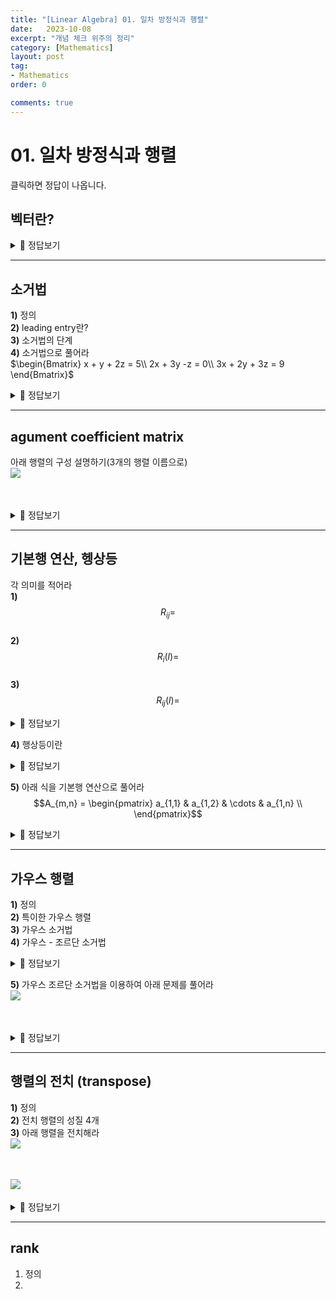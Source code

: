 ```yaml
---
title: "[Linear Algebra] 01. 일차 방정식과 행렬"
date:   2023-10-08
excerpt: "개념 체크 위주의 정리"
category: [Mathematics]
layout: post
tag:
- Mathematics
order: 0

comments: true
---
```


# 01. 일차 방정식과 행렬
클릭하면 정답이 나옵니다. 

## **벡터란?**

<details>
<summary>🖤 정답보기</summary>
<div markdown="1">

**크기**와 **방향**을 모두 가진 물리량을 벡터 (vector) 라 한다.

벡터는 흔히 화살표로 표현한다.   
* 화살표의 길이: 벡터의 크기   
* 화살표의 방향: 벡터가 작용하는 방향   
벡터로 기술할 수 있는 물리적 상황은 크기와 방향만 고려하면 충분한 경우가 많다.   
다시 말해, 벡터가 어디에 위치했는지와 무관하게 크기와 방향이 같으면 동일한 벡터로 생각한다.   

  
</div>
</details>

----

## 소거법
**1)** 정의     
**2)** leading entry란?    
**3)** 소거법의 단계      
**4)** 소거법으로 풀어라     
$\begin{Bmatrix}
x + y + 2z = 5\\
2x + 3y -z = 0\\ 
3x + 2y + 3z = 9
\end{Bmatrix}$




<details>
<summary>🖤 정답보기</summary>
<div markdown="1">

**1)** 정의    
* leading entry의 계수가 1이 되오록 역계단 만들기


**2)** 리딩항이란?       
* 한 행에서 0이 아닌 항들 중, 가장 왼쪽 column에 존재하는 항
![image](https://github.com/yerimoh/yerimoh.github.io/assets/76824611/630b6852-208a-4238-bd32-933d3ca43a9c)
여기서 네모를 말함

**3)** 소거법의 단계     
* 1) leading entry를 1로 만듦    
* 2) 후진 대입    

**4)** 소거법으로 풀어라   
<img src="https://github.com/yerimoh/yerimoh.github.io/assets/76824611/43d7aa2b-5868-4d94-8810-3030962c2bd2" align="left"> 
  
</div>
</details>  


----

## agument coefficient matrix
아래 행렬의 구성 설명하기(3개의 행렬 이름으로)    
<img src="https://github.com/yerimoh/yerimoh.github.io/assets/76824611/79deee13-fdb2-4988-9fa2-71d994363461" align="left">     
<br/>
<br/>

<details>
<summary>🖤 정답보기</summary>
<div markdown="1">

<br/>**1)** agument coeffient matrix (확대 행렬, 첨가행렬)         
<img src="https://github.com/yerimoh/yerimoh.github.io/assets/76824611/cb7567fb-5baf-4fbe-84a3-c291b93aa94b" align="left">  
<br/>
<br/>

<br/>**2)** coeffient matrix (계수 행렬)     
<img src="https://github.com/yerimoh/yerimoh.github.io/assets/76824611/28439571-bb9c-4595-971a-539ffbbd322d" align="left">  
<br/>
<br/>

<br/>**3)** matrix of constants (상수 행렬)<br/>
<img src="https://github.com/yerimoh/yerimoh.github.io/assets/76824611/171f286c-703b-4ed4-8925-4349c47b50e7" align="left">  
<br/>
<br/>
  
</div>
</details>  


-----

## 기본행 연산, 헹상등
각 의미를 적어라     
**1)** $$R_{ij} =$$        
**2)** $$R_{i}(l) =$$        
**3)** $$R_{ij}(l) =$$        

<details>
<summary>🖤 정답보기</summary>
<div markdown="1">

**1)** $$R_{ij} =$$  
* i번째 행과 j번째 행 교환
  
**2)** $$R_{i}(l) =$$    
* i번째 행 * l(상수)
  
**3)** $$R_{ij}(l) =$$ 
* j번째 행 + **i번째 핼*l(상수)**
  
</div>
</details>  

**4)** 행상등이란     

<details>
<summary>🖤 정답보기</summary>
<div markdown="1">

row-equivalent,   
핼영 A에 기본행 연산을 적용하여 행렬 B를 얻을 수 있을 때 A와 B는 행상등이라고 함   
  
</div>
</details>  


**5)** 아래 식을 기본행 연산으로 풀어라   
$$A_{m,n} =
 \begin{pmatrix}
 a_{1,1} & a_{1,2} & \cdots & a_{1,n} \\
 \end{pmatrix}$$
 
<details>
<summary>🖤 정답보기</summary>
<div markdown="1">

<br/>**1)** reading entry를 1로 만듦<br/>
<img src="https://github.com/yerimoh/yerimoh.github.io/assets/76824611/10455c79-6189-4f1b-9852-1309b92f27383" align="left">  
<br/>
<br/>

<br/>**1)** 후집 대입<br/>
<img src="https://github.com/yerimoh/yerimoh.github.io/assets/76824611/a77f6cb3-782a-4579-a510-167de51b882" align="left">  
<br/>
<br/>
  
</div>
</details>  


----

## 가우스 행렬
**1)** 정의    
**2)** 특이한 가우스 행렬     
**3)** 가우스 소거법   
**4)** 가우스 - 조르단 소거법    

<details>
<summary>🖤 정답보기</summary>
<div markdown="1">

**1)** 정의    
* 대각 원소를 모두 1로 만들고, 대각 원소를 기준으로 아래 원소를 모두 0으로 만든 행렬
  
**2)** 특이한 가우스 행렬   
* 기약 가우스 행렬
![image](https://github.com/yerimoh/yerimoh.github.io/assets/76824611/4e694acd-022c-4a1c-a0b9-0dcef8ed18d4)

  
**3)** 가우스 소거법     
* 가우스 행렬을 이용하여 해를 구하는 방법        
![image](https://github.com/yerimoh/yerimoh.github.io/assets/76824611/33015916-0d91-4bc8-8515-b2c64df22f23)

**4)** 가우스 - 조단 소거법     
* 기약 가우스 행렬로 변환 후 후진 대입법을 사용한다     
![image](https://github.com/yerimoh/yerimoh.github.io/assets/76824611/e6034315-bc62-4401-8ab4-800aad8bb4ff)

  
</div>
</details>  

**5)** 가우스 조르단 소거법을 이용하여 아래 문제를 풀어라     
<img src="https://github.com/yerimoh/yerimoh.github.io/assets/76824611/ae3c0039-7645-4759-93f9-6942de4b6996" align="left">  
<br/>
<br/>

<details>
<summary>🖤 정답보기</summary>
<div markdown="1">

![image](https://github.com/yerimoh/yerimoh.github.io/assets/76824611/3acd88a4-515a-4b7c-beb2-ac37df86dd36)


  
</div>
</details>  


-----

## 행렬의 전치 (transpose)
**1)** 정의   
**2)** 전치 행렬의 성질 4개   
**3)** 아래 행렬을 전치해라   
<img src="https://github.com/yerimoh/yerimoh.github.io/assets/76824611/168b383c-96d5-40ca-b998-98b69b65fe57" align="left">  
<br/>
<br/>

<img src="https://github.com/yerimoh/yerimoh.github.io/assets/76824611/8836e389-f374-4146-b9c2-f10c09197a32" align="left">  
<br/>
<br/>


<details>
<summary>🖤 정답보기</summary>
<div markdown="1">
  
**1)** 정의   
* 어떤 행렬의 행과 열을 서로 맞바꾼 행렬     

**2)** 전치 행렬의 성질 4개   
![image](https://github.com/yerimoh/yerimoh.github.io/assets/76824611/ab160531-e2d7-4ce0-9aff-74113e1447b2)

**3)** 아래 행렬을 전치해라   
![image](https://github.com/yerimoh/yerimoh.github.io/assets/76824611/5d691c1e-9f24-4f9a-a58e-25d527c0f8ef)

</div>
</details>  



----


## rank
1) 정의
2) 
